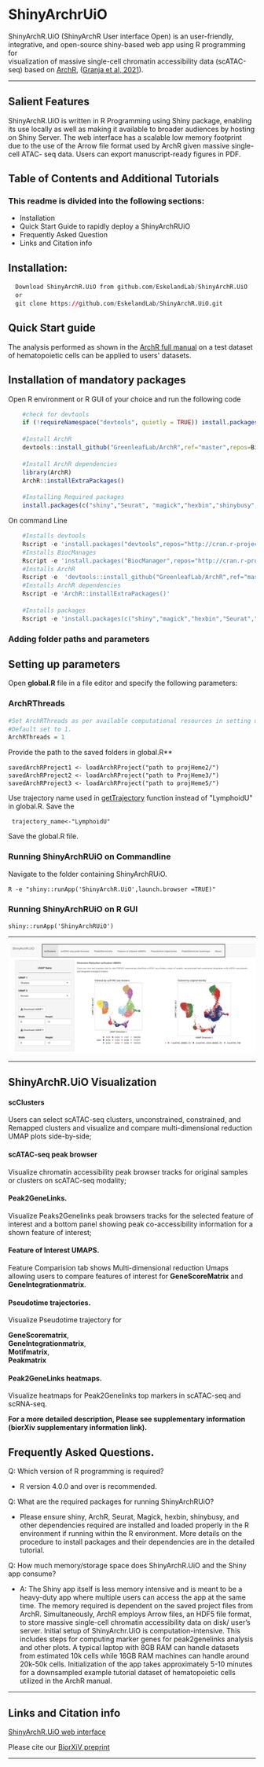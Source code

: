 # ShinyArchrUiO
  ShinyArchR.UiO (ShinyArchR User interface Open) is an user-friendly, integrative, and open-source shiny-based web app using R programming for   
  visualization of massive single-cell chromatin accessibility data (scATAC-seq) based on [ArchR](https://archrproject.com), ([Granja et al, 
  2021](https://www.nature.com/articles/s41588-021-00790-6)).
 
***
## Salient Features
  ShinyArchR.UiO is written in R Programming using Shiny package, enabling its use locally as well as making it available to broader 
  audiences by hosting on Shiny Server.
  The web interface has a scalable low memory footprint due to the use of the Arrow file format used by ArchR given massive single-cell ATAC- 
  seq data. 
  Users can export manuscript-ready figures in PDF.  

 
## Table of Contents and Additional Tutorials
### This readme is divided into the following sections:
* Installation
* Quick Start Guide to rapidly deploy a ShinyArchRUiO
* Frequently Asked Question
* Links and Citation info 

## Installation:
 ```r 
   Download ShinyArchR.UiO from github.com/EskelandLab/ShinyArchR.UiO
   or 
   git clone https://github.com/EskelandLab/ShinyArchR.UiO.git
```
## Quick Start guide
  The analysis performed as shown in the [ArchR full manual](https://www.archrproject.com/bookdown/index.html) on a test dataset of 
  hematopoietic cells can be applied to users' datasets.  

## Installation of mandatory packages
Open R environment or R GUI of your choice and run the following code  
```r 
    #check for devtools
    if (!requireNamespace("devtools", quietly = TRUE)) install.packages("devtools")

    #Install ArchR
    devtools::install_github("GreenleafLab/ArchR",ref="master",repos=BiocManager::repositories())

    #Install ArchR dependencies
    library(ArchR)
    ArchR::installExtraPackages()

    #Installing Required packages  
    install.packages(c("shiny","Seurat", "magick","hexbin","shinybusy","gridExtra", "grid","shinycssloaders") 
``` 
On command Line 

```r 
    #Installs devtools
    Rscript -e 'install.packages("devtools",repos="http://cran.r-project.org")'
    #Installs BiocManages
    Rscript -e 'install.packages("BiocManager",repos="http://cran.r-project.org")'
    #Installs ArchR
    Rscript -e  'devtools::install_github("GreenleafLab/ArchR",ref="master",repos=BiocManager::repositories())'
    #Installs ArchR dependencies
    Rscript -e 'ArchR::installExtraPackages()'

    #Installs packages 
    Rscript -e 'install.packages(c("shiny","magick","hexbin","Seurat","shinybusy","gridExtra", "grid","shinycssloaders")' 
``` 

### Adding folder paths and parameters 

## Setting up parameters
Open **global.R** file in a file editor and specify the following parameters:  

### ArchRThreads
```r
#Set ArchRThreads as per available computational resources in setting up the ArchR section of the file. 
#Default set to 1.  
ArchRThreads = 1
```


Provide the path to the saved folders in global.R**

    savedArchRProject1 <- loadArchRProject("path to projHeme2/")
    savedArchRProject2 <- loadArchRProject("path to ProjHeme3/")
    savedArchRProject3 <- loadArchRProject("path to projHeme5/")

Use trajectory name used in [getTrajectory](https://www.archrproject.com//bookdown/myeloid-trajectory-monocyte-differentiation.html) function instead of "LymphoidU" in global.R. Save the 
    
     trajectory_name<-"LymphoidU"

Save the global.R file.

### Running ShinyArchRUiO on Commandline

Navigate to the folder containing ShinyArchRUiO.  
       
    R -e "shiny::runApp('ShinyArchR.UiO',launch.browser =TRUE)" 

### Running ShinyArchRUiO on R GUI 

    shiny::runApp('ShinyArchRUiO')

***
![ShinyArchRUiO tab Information](https://github.com/EskelandLab/ShinyArchrUiO/blob/main/example_data/tab_info_wiki.png)
***
## ShinyArchR.UiO Visualization
#### scClusters
   Users can select scATAC-seq clusters, unconstrained, constrained, and Remapped clusters and visualize and compare multi-dimensional 
   reduction UMAP plots side-by-side;
#### scATAC-seq peak browser  
   Visualize chromatin accessibility peak browser tracks for original samples or clusters on scATAC-seq modality;
#### Peak2GeneLinks. 
   Visualize Peaks2Genelinks peak browsers tracks for the selected feature of interest and a bottom panel showing peak co-accessibility 
   information for a shown feature of interest;
#### Feature of Interest UMAPS. 
   Feature Comparision tab shows Multi-dimensional reduction Umaps allowing users to compare features of interest for **GeneScoreMatrix** and **GeneIntegrationmatrix**. 
#### Pseudotime trajectories. 
  Visualize Pseudotime trajectory for  

**GeneScorematrix**,  
**GeneIntegrationmatrix**,  
**Motifmatrix**,  
**Peakmatrix**  
 
#### Peak2GeneLinks heatmaps. 
Visualize heatmaps for Peak2Genelinks top markers in scATAC-seq and scRNA-seq.  

**For a more detailed description, Please see supplementary information (biorXiv supplementary information link).**

## Frequently Asked Questions.  

Q: Which version of R programming is required?
* R version 4.0.0  and over is recommended.  

Q: What are the required packages for running ShinyArchRUiO?
* Please ensure shiny, ArchR, Seurat, Magick, hexbin, shinybusy, and other dependencies required are installed and loaded properly in the R environment if running within the R environment. More details on the procedure to install packages and their dependencies are in the detailed tutorial.

Q: How much memory/storage space does ShinyArchR.UiO and the Shiny app consume?
* A: The Shiny app itself is less memory intensive and is meant to be a heavy-duty app where multiple users can access the app at the same time. The memory required is dependent on the saved project files from ArchR. Simultaneously, ArchR employs Arrow files, an HDF5 file format, to store massive single-cell chromatin accessibility data on disk/ user’s server. Initial setup of ShinyArchr.UiO is computation-intensive.  This includes steps for computing marker genes for peak2genelinks analysis and other plots. A typical laptop with 8GB RAM can handle datasets from estimated 10k cells while 16GB RAM machines can handle around 20k-50k cells. Initialization of the app takes approximately 5-10 minutes for a downsampled example tutorial dataset of hematopoietic cells utilized in the ArchR manual. 

***
## Links and Citation info
 [ShinyArchR.UiO web interface](https://cancell.medisin.uio.no/ShinyArchR.UiO) 

 Please cite our [BiorXiV preprint](https://www.biorxiv.org/content/10.1101/2021.06.21.449316v1)
***
